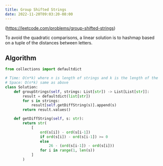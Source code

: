 ```yaml
---
title: Group Shifted Strings
date: 2022-11-20T09:03:20-08:00
---
```


(https://leetcode.com/problems/group-shifted-strings)

To avoid the quadratic comparisons, a linear solution is to hashmap based on a tuple of the distances between letters.


## Algorithm

```python
from collections import defaultdict

# Time: O(n*k) where n is length of strings and k is the length of the largetst string
# Space: O(n*k) same as above
class Solution:
    def groupStrings(self, strings: List[str]) -> List[List[str]]:
        result = defaultdict(list[str])
        for s in strings:
            result[self.getDiffString(s)].append(s)
        return result.values()

    def getDiffString(self, s: str):
        return str(
            [
                ord(s[i]) - ord(s[i-1])
                if ord(s[i]) - ord(s[i-1]) >= 0
                else 
                    26 - (ord(s[i-1]) - ord(s[i]))
                for i in range(1, len(s))
            ]
        )

```


